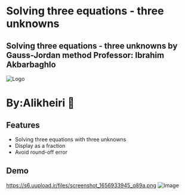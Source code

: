 
# Solving three equations - three unknowns

Solving three equations - three unknowns by Gauss-Jordan method
Professor: Ibrahim Akbarbaghlo
----

![Logo](https://s6.uupload.ir/files/add_a_heading_(2)_ty6h.png)


# By:Alikheiri 👋


## Features

- Solving three equations with three unknowns
- Display as a fraction
- Avoid round-off error

## Demo

https://s6.uupload.ir/files/screenshot_1656933945_q89a.png
![Image](https://s6.uupload.ir/files/screenshot_1656933945_q89a.png)
